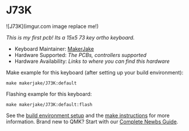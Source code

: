 # J73K

![J73K](imgur.com image replace me!)

*This is my first pcb! Its a 15x5 73 key ortho keyboard.*

* Keyboard Maintainer: [MakerJake](https://github.com/yourusername)
* Hardware Supported: *The PCBs, controllers supported*
* Hardware Availability: *Links to where you can find this hardware*

Make example for this keyboard (after setting up your build environment):

    make makerjake/J73K:default

Flashing example for this keyboard:

    make makerjake/J73K:default:flash

See the [build environment setup](https://docs.qmk.fm/#/getting_started_build_tools) and the [make instructions](https://docs.qmk.fm/#/getting_started_make_guide) for more information. Brand new to QMK? Start with our [Complete Newbs Guide](https://docs.qmk.fm/#/newbs).
